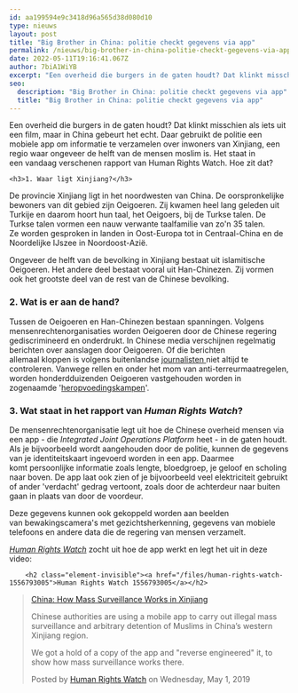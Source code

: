 ```yaml
---
id: aa199594e9c3418d96a565d38d080d10
type: nieuws
layout: post
title: "Big Brother in China: politie checkt gegevens via app"
permalink: /nieuws/big-brother-in-china-politie-checkt-gegevens-via-app/
date: 2022-05-11T19:16:41.067Z
author: 7biA1WiYB
excerpt: "Een overheid die burgers in de gaten houdt? Dat klinkt misschien als iets uit een film, maar in China gebeurt het echt. Daar gebruikt de politie een mobiele app om informatie te verzamelen over inwoners van Xinjiang, een regio waar ongeveer de helft van de mensen moslim is. Het staat in een vandaag verschenen rapport van Human Rights Watch. Hoe zit dat?   "
seo:
  description: "Big Brother in China: politie checkt gegevens via app"
  title: "Big Brother in China: politie checkt gegevens via app"
---
```

Een overheid die burgers in de gaten houdt? Dat klinkt misschien als iets uit een film, maar in China gebeurt het echt. Daar gebruikt de politie een mobiele app om informatie te verzamelen over inwoners van Xinjiang, een regio waar ongeveer de helft van de mensen moslim is. Het staat in een vandaag verschenen rapport van Human Rights Watch. Hoe zit dat?   

    <h3>1. Waar ligt Xinjiang?</h3>
<p>De provincie Xinjiang ligt in het noordwesten van China. De oorspronkelijke bewoners van dit gebied zijn Oeigoeren. Zij kwamen heel lang geleden uit Turkije en daarom hoort hun taal, het Oeigoers, bij de Turkse talen. De Turkse talen vormen een nauw verwante taalfamilie van zo'n 35 talen. Ze worden gesproken in landen in Oost-Europa tot in Centraal-China en de Noordelijke IJszee in Noordoost-Azië.</p>
<p>Ongeveer de helft van de bevolking in Xinjiang bestaat uit islamitische Oeigoeren. Het andere deel bestaat vooral uit Han-Chinezen. Zij vormen ook het grootste deel van de rest van de Chinese bevolking. </p>
<h3>2. Wat is er aan de hand?</h3>
<p>Tussen de Oeigoeren en Han-Chinezen bestaan spanningen. Volgens mensenrechtenorganisaties worden Oeigoeren door de Chinese regering gediscrimineerd en onderdrukt. In Chinese media verschijnen regelmatig berichten over aanslagen door Oeigoeren. Of die berichten allemaal kloppen is volgens buitenlandse <a href="https://www.volkskrant.nl/nieuws-achtergrond/chinese-overheid-verplicht-inwoners-provincie-xinjiang-om-spionage-app-te-downloaden~b726404c/" target="_blank">journalisten </a>niet altijd te controleren. Vanwege rellen en onder het mom van anti-terreurmaatregelen, worden honderdduizenden Oeigoeren vastgehouden worden in zogenaamde '<a href="https://nos.nl/artikel/2246140-wat-gebeurt-er-in-de-opleidingskampen-voor-oeigoeren-in-china.html" target="_blank">heropvoedingskampen</a>'. </p>
<h3>3. Wat staat in het rapport van <em>Human Rights Watch</em>?</h3>
<p>De mensenrechtenorganisatie legt uit hoe de Chinese overheid mensen via een app - die <em>Integrated Joint Operations Platform</em> heet - in de gaten houdt. Als je bijvoorbeeld wordt aangehouden door de politie, kunnen de gegevens van je identiteitskaart ingevoerd worden in een app. Daarmee komt persoonlijke informatie zoals lengte, bloedgroep, je geloof en scholing naar boven. De app laat ook zien of je bijvoorbeeld veel elektriciteit gebruikt of ander 'verdacht' gedrag vertoont, zoals door de achterdeur naar buiten gaan in plaats van door de voordeur.</p>
<p>Deze gegevens kunnen ook gekoppeld worden aan beelden van bewakingscamera's met gezichtsherkenning, gegevens van mobiele telefoons en andere data die de regering van mensen verzamelt. </p>
<p><a href="https://www.hrw.org/video-photos/interactive/2019/05/02/china-how-mass-surveillance-works-xinjiang" target="_blank"><em>Human Rights Watch</em></a> zocht uit hoe de app werkt en legt het uit in deze video: <div class="media media-element-container media-default"><div id="file-537046" class="file file-video file-video-oembed">

        <h2 class="element-invisible"><a href="/files/human-rights-watch-1556793005">Human Rights Watch 1556793005</a></h2>
    
  
  <div class="content">
    
<div id="fb-root"></div>
<script async="1" defer="1" crossorigin="anonymous" src="https://connect.facebook.net/en_US/sdk.js#xfbml=1&amp;version=v6.0"></script><div class="fb-video" data-href="https://www.facebook.com/HumanRightsWatch/videos/288300285391570/?v=288300285391570" data-width="640"><blockquote cite="https://www.facebook.com/HumanRightsWatch/videos/288300285391570/" class="fb-xfbml-parse-ignore"><a href="https://www.facebook.com/HumanRightsWatch/videos/288300285391570/">China: How Mass Surveillance Works in Xinjiang</a><p>Chinese authorities are using a mobile app to carry out illegal mass surveillance and arbitrary detention of Muslims in China’s western Xinjiang region.

We got a hold of a copy of the app and &quot;reverse engineered&quot; it, to show how mass surveillance works there.</p>Posted by <a href="https://www.facebook.com/HumanRightsWatch/">Human Rights Watch</a> on Wednesday, May 1, 2019</blockquote></div>  </div>

  
</div>
</div>  
